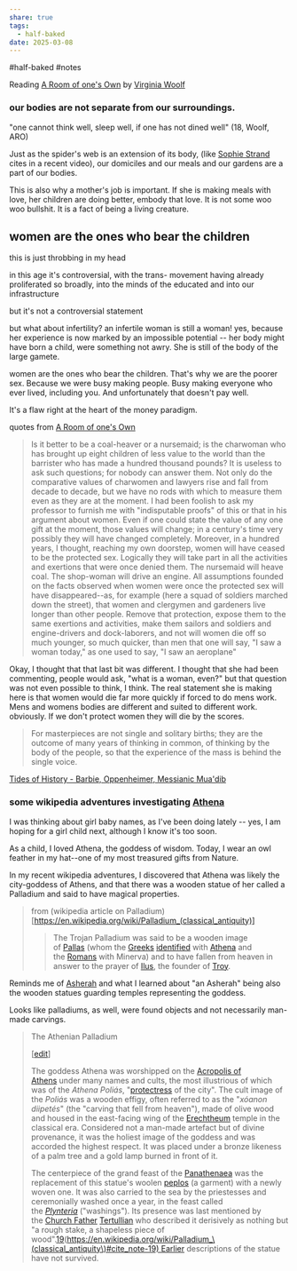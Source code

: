 ```yaml
---
share: true
tags:
  - half-baked
date: 2025-03-08
---
```

#half-baked #notes

Reading [A Room of one's Own](A%20Room%20of%20one's%20Own.md) by [Virginia Woolf](Virginia%20Woolf.md)
### our bodies are not separate from our surroundings. 

"one cannot think well, sleep well, if one has not dined well" (18, Woolf, ARO)

Just as the spider's web is an extension of its body, (like [Sophie Strand](Sophie%20Strand.md) cites in a recent video), our domiciles and our meals and our gardens are a part of our bodies. 

This is also why a mother's job is important. If she is making meals with love, her children are doing better, embody that love. It is not some woo woo bullshit. It is a fact of being a living creature. 
## women are the ones who bear the children
this is just throbbing in my head

in this age it's controversial, with the trans- movement having already proliferated so broadly, into the minds of the educated and into our infrastructure

but it's not a controversial statement

but what about infertility? an infertile woman is still a woman! 
yes, because her experience is now marked by an impossible potential -- her body might have born a child, were something not awry. She is still of the body of the large gamete. 

women are the ones who bear the children. That's why we are the poorer sex. Because we were busy making people. Busy making everyone who ever lived, including you. And unfortunately that doesn't pay well. 

It's a flaw right at the heart of the money paradigm. 

quotes from [A Room of one's Own](A%20Room%20of%20one's%20Own.md)

> Is it better to be a coal-heaver or a nursemaid; is the charwoman who has brought up eight children of less value to the world than the barrister who has made a hundred thousand pounds? It is useless to ask such questions; for nobody can answer them. Not only do the comparative values of charwomen and lawyers rise and fall from decade to decade, but we have no rods with which to measure them even as they are at the moment. I had been foolish to ask my professor to furnish me with "indisputable proofs" of this or that in his argument about women. Even if one could state the value of any one gift at the moment, those values will change; in a century's time very possibly they will have changed completely. Moreover, in a hundred years, I thought, reaching my own doorstep, women will have ceased to be the protected sex. Logically they will take part in all the activities and exertions that were once denied them. The nursemaid will heave coal. The shop-woman will drive an engine. All assumptions founded on the facts observed when women were once the protected sex will have disappeared--as, for example (here a squad of soldiers marched down the street), that women and clergymen and gardeners live longer than other people. Remove that protection, expose them to the same exertions and activities, make them sailors and soldiers and engine-drivers and dock-laborers, and not will women die off so much younger, so much quicker, than men that one will say, "I saw a woman today," as one used to say, "I saw an aeroplane"

Okay, I thought that that last bit was different. I thought that she had been commenting, people would ask, "what is a woman, even?" but that question was not even possible to think, I think. The real statement she is making here is that women would die far more quickly if forced to do mens work. Mens and womens bodies are different and suited to different work. obviously. If we don't protect women they will die by the scores. 


>For masterpieces are not single and solitary births; they are the outcome of many years of thinking in common, of thinking by the body of the people, so that the experience of the mass is behind the single voice. 

[Tides of History - Barbie, Oppenheimer, Messianic Mua'dib](Tides%20of%20History%20-%20Barbie,%20Oppenheimer,%20Messianic%20Mua'dib.md)

### some wikipedia adventures investigating [Athena](Athena.md) 

I was thinking about girl baby names, as I've been doing lately -- yes, I am hoping for a girl child next, although I know it's too soon. 

As a child, I loved Athena, the goddess of wisdom. Today, I wear an owl feather in my hat--one of my most treasured gifts from Nature. 

In my recent wikipedia adventures, I discovered that Athena was likely the city-goddess of Athens, and that there was a wooden statue of her called a Palladium and said to have magical properties. 

> from (wikipedia article on Palladium)[https://en.wikipedia.org/wiki/Palladium_(classical_antiquity)] 
> > The Trojan Palladium was said to be a wooden image of [Pallas](https://en.wikipedia.org/wiki/Pallas_\(daughter_of_Triton\) "Pallas (daughter of Triton)") (whom the [Greeks](https://en.wikipedia.org/wiki/Ancient_Greece "Ancient Greece") [identified](https://en.wikipedia.org/wiki/Interpretatio_graeca "Interpretatio graeca") with [Athena](https://en.wikipedia.org/wiki/Athena "Athena") and the [Romans](https://en.wikipedia.org/wiki/Ancient_Rome "Ancient Rome") with Minerva) and to have fallen from heaven in answer to the prayer of [Ilus](https://en.wikipedia.org/wiki/Ilus "Ilus"), the founder of [Troy](https://en.wikipedia.org/wiki/Troy "Troy").


Reminds me of [Asherah](Asherah.md) and what I learned about "an Asherah" being also the wooden statues guarding temples representing the goddess. 

Looks like palladiums, as well, were found objects and not necessarily man-made carvings. 

> The Athenian Palladium
> 
> [[edit](https://en.wikipedia.org/w/index.php?title=Palladium_\(classical_antiquity\)&action=edit&section=6 "Edit section: The Athenian Palladium")]
> 
> The goddess Athena was worshipped on the [Acropolis of Athens](https://en.wikipedia.org/wiki/Acropolis_of_Athens "Acropolis of Athens") under many names and cults, the most illustrious of which was of the _Athena Poliás_, "[protectress](https://en.wikipedia.org/wiki/Tutelary_deity "Tutelary deity") of the city". The cult image of the _Poliás_ was a wooden effigy, often referred to as the "_xóanon diipetés_" (the "carving that fell from heaven"), made of olive wood and housed in the east-facing wing of the [Erechtheum](https://en.wikipedia.org/wiki/Erechtheum "Erechtheum") temple in the classical era. Considered not a man-made artefact but of divine provenance, it was the holiest image of the goddess and was accorded the highest respect. It was placed under a bronze likeness of a palm tree and a gold lamp burned in front of it.
> 
> The centerpiece of the grand feast of the [Panathenaea](https://en.wikipedia.org/wiki/Panathenaea "Panathenaea") was the replacement of this statue's woolen [peplos](https://en.wikipedia.org/wiki/Peplos "Peplos") (a garment) with a newly woven one. It was also carried to the sea by the priestesses and ceremonially washed once a year, in the feast called the _[Plynteria](https://en.wikipedia.org/wiki/Plynteria "Plynteria")_ ("washings"). Its presence was last mentioned by the [Church Father](https://en.wikipedia.org/wiki/Church_Father "Church Father") [Tertullian](https://en.wikipedia.org/wiki/Tertullian "Tertullian") who described it derisively as nothing but "a rough stake, a shapeless piece of wood".[19](19.md)(https://en.wikipedia.org/wiki/Palladium_\(classical_antiquity\)#cite_note-19) Earlier descriptions of the statue have not survived.


